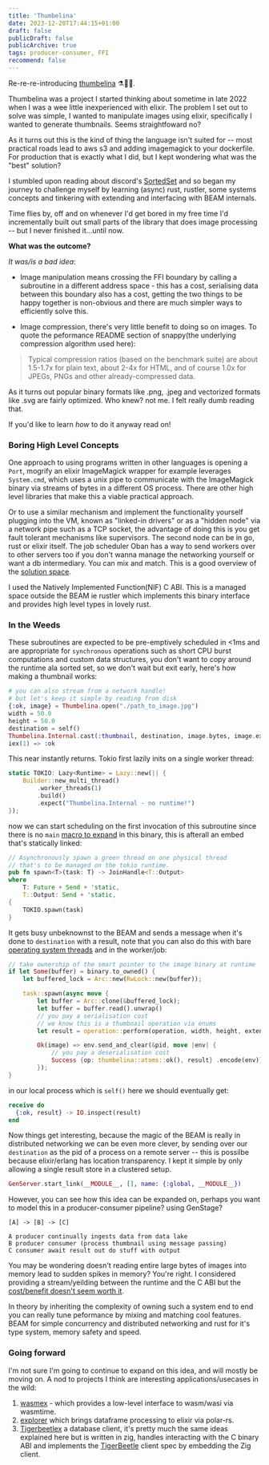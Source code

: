 ```yaml
---
title: 'Thumbelina'
date: 2023-12-20T17:44:15+01:00
draft: false
publicDraft: false
publicArchive: true
tags: producer-consumer, FFI
recommend: false
---
```


Re-re-re-introducing [thumbelina](https://github.com/hailelagi/thumbelina) ⚗️🧪🔮.

Thumbelina was a project I started thinking about sometime in late 2022 when I was a wee little inexperienced with elixir. The problem I set out to solve was simple, I wanted to manipulate images using elixir, specifically I wanted to generate thumbnails. Seems straightfoward no?

As it turns out this is the kind of thing the language isn't suited for -- most practical roads lead to aws s3 and
adding imagemagick to your dockerfile. For production that is exactly what I did, but I kept wondering what was the "best" solution?

I stumbled upon reading about discord's [SortedSet](https://discord.com/blog/using-rust-to-scale-elixir-for-11-million-concurrent-users) and so began my journey to challenge myself by learning (async) rust, rustler, some systems concepts and tinkering with extending and interfacing with BEAM internals.

Time flies by, off and on whenever I'd get bored in my free time I'd incrementally built out small parts of the library that does image processing -- but I never finished it...until now.

**What was the outcome?**

_It was/is a bad idea_:

- Image manipulation means crossing the FFI boundary by calling a subroutine in a different address space - this has a cost, serialising data between this boundary also has a cost, getting the two things to be happy together is non-obvious and there are much simpler ways to efficiently solve this.

- Image compression, there's very little benefit to doing so on images. To quote the peformance README section of snappy(the underlying compression algorithm used here):

> Typical compression ratios (based on the benchmark suite) are about 1.5-1.7x for plain text, about 2-4x for HTML, and of course 1.0x for JPEGs, PNGs and other already-compressed data.

As it turns out popular binary formats like .png, .jpeg and vectorized formats like .svg are fairly optimized. Who knew? not me. I felt really dumb reading that.

If you'd like to learn _how_ to do it anyway read on!

### Boring High Level Concepts

One approach to using programs written in other languages is opening a `Port`, mogrify an elixir ImageMagick wrapper for example leverages `System.cmd`,
which uses a unix pipe to communicate with the ImageMagick binary via streams of bytes in a different OS process. There are other high level libraries that make this a viable practical approach.

Or to use a similar mechanism and implement the functionality yourself plugging into the VM,
known as "linked-in drivers" or as a "hidden node" via a network pipe such as a TCP socket, the advantage of doing this is you get fault tolerant mechanisms like supervisors. The second node can be in go, rust or elixir itself. The job scheduler Oban has a way to send workers over to other servers too if you don't wanna manage the networking yourself or want a db intermediary. You can mix and match. This is a good overview of the [solution space](https://www.theerlangelist.com/article/outside_elixir).

I used the Natively Implemented Function(NIF) C ABI. This is a managed space outside the BEAM ie rustler
which implements this binary interface and provides high level types in lovely rust.


### In the Weeds

These subroutines are expected to be pre-emptively scheduled in <1ms and are appropriate for `synchronous` operations such as short CPU burst computations and custom data structures, you don't want to copy around the runtime ala sorted set, so we don't wait but exit early, here's how making a thumbnail works:

```elixir
# you can also stream from a network handle!
# but let's keep it simple by reading from disk
{:ok, image} = Thumbelina.open("./path_to_image.jpg") 
width = 50.0
height = 50.0
destination = self()
Thumbelina.Internal.cast(:thumbnail, destination, image.bytes, image.extension, width, height)
iex(1) => :ok
```

This near instantly returns. Tokio first lazily inits on a single worker thread:

```rust
static TOKIO: Lazy<Runtime> = Lazy::new(|| {
    Builder::new_multi_thread()
        .worker_threads(1)
        .build()
        .expect("Thumbelina.Internal - no runtime!")
});
```

now we can start scheduling on the first invocation of this subroutine since there is no `main` [macro to expand](https://tokio.rs/tokio/topics/bridging) in this binary, this is afterall an embed that's statically linked:

```rust
// Asynchronously spawn a green thread on one physical thread
// that's to be managed on the tokio runtime.
pub fn spawn<T>(task: T) -> JoinHandle<T::Output>
where
    T: Future + Send + 'static,
    T::Output: Send + 'static,
{
    TOKIO.spawn(task)
}
```

It gets busy unbeknownst to the BEAM and sends a message when it's done to `destination` with a result, note that you can
also do this with bare [operating system threads](https://docs.rs/rustler/latest/rustler/thread/struct.ThreadSpawner.html) and
in the worker/job:

```rust
// take ownership of the smart pointer to the image binary at runtime
if let Some(buffer) = binary.to_owned() {
    let buffered_lock = Arc::new(RwLock::new(buffer));

    task::spawn(async move {
        let buffer = Arc::clone(&buffered_lock);
        let buffer = buffer.read().unwrap()
        // you pay a serialisation cost
        // we know this is a thumbnail operation via enums
        let result = operation::perform(operation, width, height, extension, &buffer).unwrap();

        Ok(image) => env.send_and_clear(&pid, move |env| {
            // you pay a deserialisation cost
            Success {op: thumbelina::atoms::ok(), result} .encode(env)})
        });
}
```

in our local process which is `self()` here we should eventually get:

```elixir
receive do
  {:ok, result} -> IO.inspect(result)
end

```

Now things get interesting, because the magic of the BEAM is really in distributed networking we can be even more clever, by sending over our
`destination` as the pid of a process on a remote server -- this is possilbe because elixir/erlang has location transparency. I kept it simple by
only allowing a single result store in a clustered setup.

```elixir
GenServer.start_link(__MODULE__, [], name: {:global, __MODULE__})
```

However, you can see how this idea can be expanded on, perhaps you want to model this in a
producer-consumer pipeline? using GenStage?

```
[A] -> [B] -> [C]

A producer continually ingests data from data lake 
B producer consumer (process thumbnail using message passing)
C consumer await result out do stuff with output
```
You may be wondering doesn't reading entire large bytes of images into memory lead to sudden spikes in memory?
You're right. I considered providing a stream/yeilding between the runtime and the C ABI but the [cost/benefit doesn't seem worth it](https://github.com/hailelagi/thumbelina/pull/10).

In theory by inheriting the complexity of owning such a system end to end you can really tune peformance by mixing and matching cool features. BEAM
for simple concurrency and distributed networking and rust for it's type system, memory safety and speed.

### Going forward

I'm not sure I'm going to continue to expand on this idea, and will mostly be moving on. A nod to projects I think
are interesting applications/usecases in the wild:

1. [wasmex](https://github.com/tessi/wasmex) - which provides a low-level interface to wasm/wasi via wasmtime.
2. [explorer](https://github.com/elixir-explorer/explorer) which brings dataframe processing to elixir via polar-rs.
3. [Tigerbeetlex](https://github.com/rbino/tigerbeetlex) a database client, it's
pretty much the same ideas explained here but is written in zig, handles interacting with the C binary ABI
and implements the [TigerBeetle](https://tigerbeetle.com/) client spec by embedding the Zig client.
